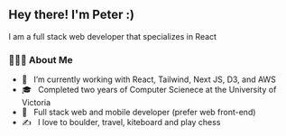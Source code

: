 <h2> Hey there! I'm Peter :) </h2>

<p>I am a full stack web developer that specializes in React</p>


<h3> 👨🏻‍💻 About Me </h3>

- 🔭 &nbsp; I’m currently working with React, Tailwind, Next JS, D3, and AWS 
- 🎓 &nbsp; Completed two years of Computer Scienece at the University of Victoria
- 💼 &nbsp; Full stack web and mobile developer (prefer web front-end)
- ✍️ &nbsp; I love to boulder, travel, kiteboard and play chess
